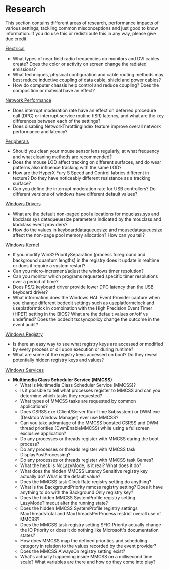 # Research

This section contains different areas of research, performance impacts of various settings, tackling common misconceptions and just good to know information.
If you do use this or redistribute this in any way, please give due credit.

[Electrical](ELECTRICAL/README.md)
- What types of near field radio frequencies do monitors and DVI cables create? Does the color or activity on screen change the radiated emissions?
- What techniques, physical configuration and cable routing methods may best reduce inductive coupling of data cable, shield and power cables?
- How do computer chassis help control and reduce coupling? Does the composition or material have an effect?

[Network Performance](NETWORK/README.md)
- Does interrupt moderation rate have an effect on deferred procedure call (DPC) or interrupt service routine (ISR) latency, and what are the key differences between each of the settings?
- Does disabling NetworkThrottlingIndex feature improve overall network performance and latency?

[Peripherals](PERIPHERALS/README.md)
- Should you clean your mouse sensor lens regularly, at what frequency and what cleaning methods are recommended?
- Does the mouse LOD affect tracking on different surfaces, and do wear patterns also influence tracking with the same LOD?
- How are the HyperX Fury S Speed and Control fabrics different in texture? Do they have noticeably different resistance as a tracking surface?
- Can you define the interrupt moderation rate for USB controllers? Do different versions of windows have different default values?

[Windows Drivers](WINDRIVERS/README.md)
- What are the default non-paged pool allocations for mouclass.sys and kbdclass.sys dataqueuesize parameters indicated by the mouclass and kbdclass event providers?
- How do the values in keyboarddataqueuesize and mousedataqueuesize affect the non-page pool memory allocation? How can you tell?

[Windows Kernel](WINKERNEL/README.md)
- If you modify Win32PrioritySeparation (process foreground and background quantum lengths) in the registry does it update in realtime or does it require a system restart?
- Can you micro-increment/adjust the windows timer resolution?
- Can you monitor which programs requested specific timer resolutions over a period of time?
- Does PS/2 keyboard driver provide lower DPC latency than the USB keyboard driver?
- What information does the Windows HAL Event Provider capture when you change different bcdedit settings such as useplatformclock and useplatformtick in combination with the High Precision Event Timer (HPET) setting in the BIOS? What are the default values on/off vs undefined? Does the bcdedit tscsyncpolicy change the outcome in the event audit?

[Windows Registry](WINREGISTRY/README.md)
- Is there an easy way to see what registry keys are accessed or modified by every process or dll upon execution or during runtime?
- What are some of the registry keys accessed on boot? Do they reveal potentially hidden registry keys and values?

[Windows Services](WINSERVICES/README.md)
* **Multimedia Class Scheduler Service (MMCSS)**
  - What is Multimedia Class Scheduler Service (MMCSS)?
  - Is it possible to tell what processes register to MMCSS and can you determine which tasks they requested?
  - What types of MMCSS tasks are requested by common applications?
  - Does CSRSS.exe (Client/Server Run-Time Subsystem) or DWM.exe (Desktop Window Manager) ever use MMCSS?
  - Can you take advantage of the MMCSS boosted CSRSS and DWM thread priorities (DwmEnableMMCSS) while using a fullscreen exclusive application?
  - Do any processes or threads register with MMCSS during the boot process?
  - Do any processes or threads register with MMCSS task DisplayPostProcessing?
  - Do any processes or threads register with MMCSS task Games?
  - What the heck is NoLazyMode, is it real? What does it do?
  - What does the hidden MMCSS Latency Sensitive registry key actually do? What is the default value?
  - Does the MMCSS task Clock Rate registry setting do anything? 
  - What is the BackgroundPriority mmcss registry setting? Does it have anything to do with the Background Only registry key?
  - Does the hidden MMCSS SystemProfile registry setting LazyModeTimeout alter the running state?
  - Does the hidden MMCSS SystemProfile registry settings MaxThreadsTotal and MaxThreadsPerProcess restrict overall use of MMCSS?
  - Does the MMCSS task registry setting SFIO Priority actually change the IO Priority or does it do nothing like Microsoft's documentation states?
  - How does MMCSS map the defined priorities and scheduling category in relation to the values recorded by the event provider?
  - Does the MMCSS AlwaysOn registry setting exist?
  - What's actually happening inside MMCSS on a millisecond time scale? What variables are there and how do they come into play?
